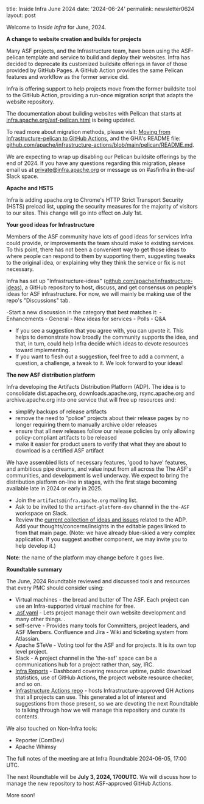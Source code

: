 title: Inside Infra June 2024 
date: '2024-06-24' 
permalink: newsletter0624
layout: post 

Welcome to _Inside Infra_ for June, 2024.

**A change to website creation and builds for projects**

Many ASF projects, and the Infrastructure team, have been using the ASF-pelican template and service to build and deploy their websites. Infra has decided to deprecate its customized buildsite offerings in favor of those provided by GitHub Pages. A GitHub Action provides the same Pelican features and workflow as the former service did.

Infra is offering support to help projects move from the former buildsite tool to the GitHub Action, providing a run-once migration script that adapts the website repository. 

The documentation about building websites with Pelican that starts at <a href="https://infra.apache.org/asf-pelican.html" target="_blank">infra.apache.org/asf-pelican.html</a> is being updated.

To read more about migration methods, please visit: <a href="https://cwiki.apache.org/confluence/display/INFRA/Moving+from+Infrastructure-pelican+to+GitHub+Actions" target="_blank">Moving from Infrastructure-pelican to GitHub Actions</a>, and the GHA's README file: <a href="https://github.com/apache/infrastructure-actions/blob/main/pelican/README.md" target="_blank">github.com/apache/infrastructure-actions/blob/main/pelican/README.md</a>. 

We are expecting to wrap up disabling our Pelican buildsite offerings by the end of 2024. If you have any questions regarding this migration, please email us at private@infra.apache.org or message us on #asfinfra in the-asf Slack space.


**Apache and HSTS**

Infra is adding apache.org to Chrome's HTTP Strict Transport Security (HSTS) preload list, upping the security measures for the majority of visitors to our sites. This change will go into effect on July 1st.


**Your good ideas for Infrastructure**

Members of the ASF community have lots of good ideas for services Infra could provide, or improvements the team should make to existing services. To this point, there has not been a convenient way to get those ideas to where people can respond to them by supporting them, suggesting tweaks to the original idea, or explaining why they think the service or fix is not necessary.

Infra has set up "Infrastructure-ideas" (<a href="https://github.com/apache/infrastructure-ideas" target="_blank">github.com/apache/infrastructure-ideas</a>), a GitHub repository to host, discuss, and get consensus on people's ideas for ASF infrastructure. For now, we will mainly be making use of the repo's "Discussions" tab.

  -Start a new discussion in the category that best matches it:
    - Enhancements
    - General
    - New ideas for services
    - Polls
    - Q&A
  - If you see a suggestion that you agree with, you can upvote it. This helps to demonstrate how broadly the community supports the idea, and that, in turn, could help Infra decide which ideas to devote resources toward implementing.
  - If you want to flesh out a suggestion, feel free to add a comment, a question, a challenge, a tweak to it.
We look forward to your ideas!


**The new ASF distribution platform**

Infra developing the Artifacts Distribution Platform (ADP). The idea is to consolidate dist.apache.org, downloads.apache.org, rsync.apache.org and archive.apache.org into one service that will free up resources and:

  - simplify backups of release artifacts
  - remove the need to "police" projects about their release pages by no longer requiring them to manually archive older releases
  - ensure that all new releases follow our release policies by only allowing policy-compliant artifacts to be released
  - make it easier for product users to verify that what they are about to download is a certified ASF artifact

We have assembled lists of necessary features, 'good to have' features, and ambitious pipe dreams, and value input from all across the The ASF's communities, and development is well underway. We expect to bring the distribution platform on-line in stages, with the first stage becoming available late in 2024 or early in 2025.

  - Join the `artifacts@infra.apache.org` mailing list.
  - Ask to be invited to the `artifact-platform-dev` channel in the `the-ASF` workspace on Slack.
  - Review the <a href="https://cwiki.apache.org/confluence/display/INFRA/Artifacts+Distribution+Platform" target="_blank">current collection of ideas and issues</a> related to the ADP. Add your thoughts/concerns/insights in the editable pages linked to from that main page. (Note: we have already blue-skied a very complex application. If you suggest another component, we may invite you to help develop it.)
    
**Note**: the name of the platform may change before it goes live.


**Roundtable summary**

The June, 2024 Roundtable reviewed and discussed tools and resources that every PMC should consider using:

  - Virtual machines - the bread and butter of The ASF. Each project can use an Infra-supported virtual machine for free.
  - <a href="https://github.com/apache/infrastructure-asfyaml" target="_blank">.asf.yaml</a> - Lets project manage their own website development and many other things. .
  - self-serve - Provides many tools for Committers, project leaders, and ASF Members.
Confluence and Jira - Wiki and ticketing system from Atlassian.
  - Apache STeVe - Voting tool for the ASF and for projects. It is its own top level project.
  - Slack - A project channel in the 'the-asf' space can be a communications hub for a project rather than, say, IRC.
  - <a href="https://infra-reports.apache.org" target="_blank">Infra Reports</a> - Dashboard covering resource uptime, public download statistics, use of GitHub Actions, the project website resource checker, and so on.
  - <a href="https://github.com/apache/infrastructure-actions" target="_blank">Infrastructure Actions repo</a> - hosts Infrastructure-approved GH Actions that all projects can use. This generated a lot of interest and suggestions from those present, so we are devoting the next Roundtable to talking through how we will manage this repository and curate its contents.

We also touched on Non-Infra tools:

  - Reporter (ComDev)
  - Apache Whimsy

The full notes of the meeting are at Infra Roundtable 2024-06-05, 17:00 UTC.

The next Roundtable will be **July 3, 2024, 1700UTC**. We will discuss how to manage the new repository to host ASF-approved GitHub Actions.

More soon!

